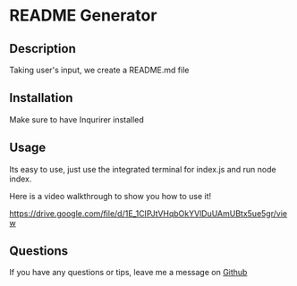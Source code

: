# README Generator

## Description
Taking user's input, we create a README.md file

## Installation

Make sure to have Inqurirer installed

## Usage

Its easy to use, just use the integrated terminal for index.js and run node index.

Here is a video walkthrough to show you how to use it!

https://drive.google.com/file/d/1E_1CIPJtVHqbOkYVlDuUAmUBtx5ue5gr/view

## Questions

If you have any questions or tips, leave me a message on [Github](https://github.com/jermz678)